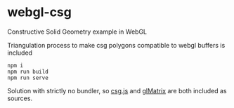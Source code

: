 # webgl-csg
Constructive Solid Geometry example in WebGL

Triangulation process to make csg polygons compatible to webgl buffers is included

```
npm i 
npm run build
npm run serve
```

Solution with strictly no bundler, so [csg.js](https://github.com/evanw/csg.js/) and [glMatrix](https://github.com/toji/gl-matrix) are both included as sources.